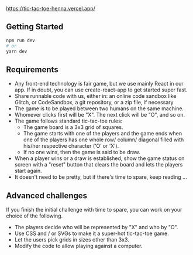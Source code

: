 https://tic-tac-toe-henna.vercel.app/

## Getting Started

```bash
npm run dev
# or
yarn dev
```

## Requirements

- Any front-end technology is fair game, but we use mainly React in our app. If in doubt, you can use create-react-app to get started super fast.
- Share runnable code with us, either in: an online code sandbox like Glitch, or CodeSandbox, a git repository, or a zip file, if necessary
- The game is to be played between two humans on the same machine.
- Whomever clicks first will be "X". The next click will be "O", and so on.
- The game follows standard tic-tac-toe rules:
  - The game board is a 3x3 grid of squares.
  - The game starts with one of the players and the game ends when one of the players has one whole row/ column/ diagonal filled with his/her respective character (‘O’ or ‘X’).
  - If no one wins, then the game is said to be draw.
- When a player wins or a draw is established, show the game status on screen with a "reset" button that clears the board and lets the players start again.
- It doesn't need to be pretty, but if there's time to spare, keep reading ...

## Advanced challenges

If you finish the initial challenge with time to spare, you can work on your choice of the following.

- The players decide who will be represented by "X" and who by "O".
- Use CSS and / or SVGs to make it a super-hot tic-tac-toe game.
- Let the users pick grids in sizes other than 3x3.
- Modify the code to allow playing against a computer.
